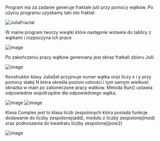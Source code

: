 Program ma za zadanie generuje fraktale julii przy pomocy wątków.
Po użyciu programu uzyskamy taki oto fraktal:

![JuliaFractal](https://user-images.githubusercontent.com/80325475/146651157-b7d63346-adee-4f18-957a-4dd6793792b9.png)

W maine program tworzy wwątki które następnie wstawia do tablicy z wątkami i rozpoczyna ich prace

![image](https://user-images.githubusercontent.com/80325475/146651056-121d6fc1-3eb3-4119-9053-e5765600878c.png)

Po zakończeniu pracy wątków generoany jest obraz fratkali zbioru Julii

![image](https://user-images.githubusercontent.com/80325475/146651078-a3f6959a-5c84-4d8a-a45a-be8924b2f6a9.png)

Konstruktor klasy JuliaSet przyjmuje numer wątka oraz liczy x i y przy pomocy stałej N która określa poziom ostrości i tym samym wielkość obrazka w main po zakoneczone pracy watkow.
Metoda Run() ustawia odpowiednie współrzędne dla odpowiedniego wątka.

![image](https://user-images.githubusercontent.com/80325475/146651334-d81e1694-2e5b-4879-90a8-8373b67b59a2.png)
![image](https://user-images.githubusercontent.com/80325475/146651342-efcff64a-5aed-43a5-8696-b95dc14a22b5.png)

Klasa Complex jest to klasa liczb zespolonych która posiada funkcje dodawanie do liczby zespolonej(add), modułu z liczby zespolonej(mod) oraz podnoszenia do kwadratu liczby zespolonej(pow2)

![image](https://user-images.githubusercontent.com/80325475/146651409-170bf892-efd8-450e-afbf-827ab5e15dce.png)

